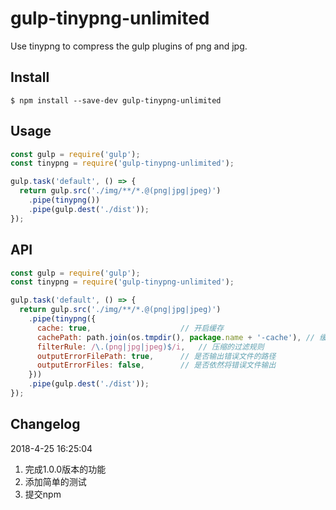 # gulp-tinypng-unlimited
Use tinypng to compress the gulp plugins of png and jpg.

## Install
```shell
$ npm install --save-dev gulp-tinypng-unlimited
```

## Usage
```javascript
const gulp = require('gulp');
const tinypng = require('gulp-tinypng-unlimited');

gulp.task('default', () => {
  return gulp.src('./img/**/*.@(png|jpg|jpeg)')
    .pipe(tinypng())
    .pipe(gulp.dest('./dist'));
});
```

## API
```javascript
const gulp = require('gulp');
const tinypng = require('gulp-tinypng-unlimited');

gulp.task('default', () => {
  return gulp.src('./img/**/*.@(png|jpg|jpeg)')
    .pipe(tinypng({
      cache: true,                    // 开启缓存
      cachePath: path.join(os.tmpdir(), package.name + '-cache'), // 缓存存放的目录
      filterRule: /\.(png|jpg|jpeg)$/i,   // 压缩的过滤规则
      outputErrorFilePath: true,      // 是否输出错误文件的路径
      outputErrorFiles: false,        // 是否依然将错误文件输出
    }))
    .pipe(gulp.dest('./dist'));
});
```

## Changelog
2018-4-25 16:25:04
1. 完成1.0.0版本的功能
2. 添加简单的测试
3. 提交npm